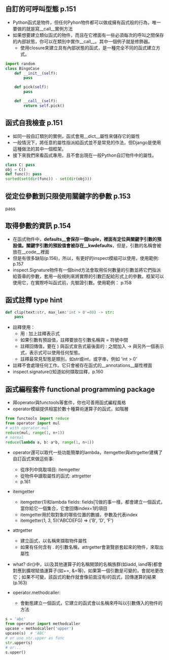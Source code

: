 ## 自訂的可呼叫型態 p.151
- Python函式是物件，但任何Pyhon物件都可以做成擁有函式般的行為，唯一要做的就是寫__call__實例方法
- 如果想要建立類似函式的物件，而且在它裡面有一些必須每次的呼叫之間保存的內部狀態，你可以在類別中實作__call__。其中一個例子就是修飾器。
  - 使用closure來建立具有內部狀態的函式，是一種完全不同的函式建立方式。
```python
import random
class BingoCase
    def __init__(self):
        pass

    def pick(self):
        pass

    def __call__(self):
        return self.pick()
```

## 函式自我檢查 p.151
- 如同一般自訂類別的實例，函式會用__dict__屬性來儲存它的屬性
- 一般情況下，將任意的屬性指派給函式並不是常見的作法，但Django是使用這種做法的其中一個框架。
- 接下來我們來看函式專用，且不會出現在一般Python自訂物件中的屬性。
```python
class C: pass
obj = C()
def func(): pass
sorted(set(dir(func)) - set(dir(obj)))
```

## 從定位參數到只限使用關鍵字的參數 p.153
pass

## 取得參數的資訊 p.154
- 在函式物件中，__defaults__會保存一個tuple，裡面有定位與關鍵字引數的預設值。關鍵字引數的預設值會被存在__kwdefaults__，但是，引數的名稱會被放在__code__裡面
- 但是有很多缺陷(p.156)，所以，有更好的inspect模組可以使用，使用範例: p.157
- inspect.Signature物件有一個bind方法會取用任何數量的引數並將它們指派給簽章的參數，套用一般規則來將實際的引數匹配給形式上的參數。框架可以使用它，在實際呼叫函式前，先驗證引數。使用範例： p.158

## 函式註釋 type hint
```python
def clip(text:str, max_len:'int > 0'=80) -> str:
    pass
```
- 註釋使用：
  - 用 : 加上註釋表示式
  - 如果引數有預設值，註釋要放在引數名稱與 = 符號中間
  - 註釋回傳值，要在 ) 與函式宣告式最後面的 : 之間加入 -> 與另外一個表示式，表示式可以使用任何型態。
  - 註釋最常見型態是類別，如str或int，或字串，例如 'int > 0'
- 註釋不會處理任何工作。它只會被存在函式的__annotations__屬性裡面
- inspect.signature()知道如何擷取註釋，p.160

## 函式編程套件 functional programming package
- 拜operator與functools等套件，你也可善用函式編程風格
- operator模組提供相當於數十種算術運算子的函式，如階層

```python
from functools import reduce
from operator import mul
# with operator.mul
reduce(mul, range(1, n+1))
# normal
reduce(lambda a, b: a*b, range(1, n+1))
```

- operator還可以取代一些功能簡單的lambda，itemgetter與attrgetter建構了自訂函式來做這些事:
  - 從序列中挑取項目: itemgetter
  - 從物件中讀取屬性的函式: attrgetter
  - p.161

- itemgetter
  - itemgetter(1)和lambda fields: fields[1]做的事一樣，都會建立一個函式，當你給它一個集合，它會回傳index=1的項目
  - itemgetter用於取對象的哪些位置的數據，參數及代表index
  - itemgetter(1, 3, 5)('ABCDEFG) => ('B', 'D', 'F')
- attrgetter
  - 建立函式，以名稱來擷取物件屬性
  - 如果有任何含有 . 的引數名稱，attrgetter會瀏覽嵌套起來的物件，來取出屬性
- what? dir()中，以i及其他運算子的名稱開頭的名稱族群(如iadd, iand等)都會對應到擴增賦值運算子(如+=, &=等)，如果第一個引數是可變的，會就地更改它；如果不可變，該函式的動作就會像前面沒有i的函式，回傳運算的結果(p.163)
- operator.methodcaller:
  - 會動態建立一個函式，它建立的函式會以名稱來呼叫以引數傳入的物件的方法
```python
s = 'abc'
from operator import methodcaller
upcase = methodcaller('upper')
upcase(s)  # 'ABC'
# or use str.upper as func
str.upper(s)
# or...
s.upper()
```
